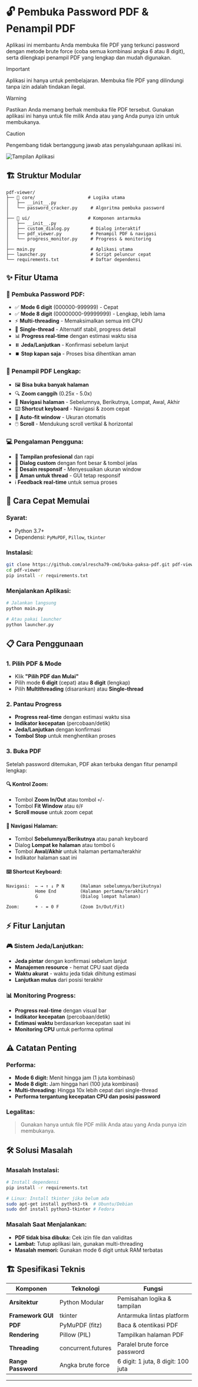 # 🔓 Pembuka Password PDF & Penampil PDF

Aplikasi ini membantu Anda membuka file PDF yang terkunci password dengan metode brute force (coba semua kombinasi angka 6 atau 8 digit), serta dilengkapi penampil PDF yang lengkap dan mudah digunakan.

> [!IMPORTANT]  
> Aplikasi ini hanya untuk pembelajaran. Membuka file PDF yang dilindungi tanpa izin adalah tindakan ilegal.

> [!WARNING]  
> Pastikan Anda memang berhak membuka file PDF tersebut. Gunakan aplikasi ini hanya untuk file milik Anda atau yang Anda punya izin untuk membukanya.

> [!CAUTION]  
> Pengembang tidak bertanggung jawab atas penyalahgunaan aplikasi ini.

![Tampilan Aplikasi](image.png)

## 🏗️ Struktur Modular

```
pdf-viewer/
├── 📂 core/                    # Logika utama
│   ├── __init__.py
│   └── password_cracker.py     # Algoritma pembuka password
│
├── 📂 ui/                      # Komponen antarmuka
│   ├── __init__.py
│   ├── custom_dialog.py        # Dialog interaktif
│   ├── pdf_viewer.py           # Penampil PDF & navigasi
│   └── progress_monitor.py     # Progress & monitoring
│
├── main.py                     # Aplikasi utama
├── launcher.py                 # Script peluncur cepat
└── requirements.txt            # Daftar dependensi
```

## ✨ Fitur Utama

### 🔐 **Pembuka Password PDF:**

- ✅ **Mode 6 digit** (000000-999999) - Cepat
- ✅ **Mode 8 digit** (00000000-99999999) - Lengkap, lebih lama
- ⚡ **Multi-threading** - Memaksimalkan semua inti CPU
- 🧵 **Single-thread** - Alternatif stabil, progress detail
- 📊 **Progress real-time** dengan estimasi waktu sisa
- ⏸️ **Jeda/Lanjutkan** - Konfirmasi sebelum lanjut
- ⏹️ **Stop kapan saja** - Proses bisa dihentikan aman

### 📖 **Penampil PDF Lengkap:**

- 🖼️ **Bisa buka banyak halaman**
- 🔍 **Zoom canggih** (0.25x - 5.0x)
- 🧭 **Navigasi halaman** - Sebelumnya, Berikutnya, Lompat, Awal, Akhir
- ⌨️ **Shortcut keyboard** - Navigasi & zoom cepat
- 📏 **Auto-fit window** - Ukuran otomatis
- 🖱️ **Scroll** - Mendukung scroll vertikal & horizontal

### 💻 **Pengalaman Pengguna:**

- 🎨 **Tampilan profesional** dan rapi
- 💬 **Dialog custom** dengan font besar & tombol jelas
- 📱 **Desain responsif** - Menyesuaikan ukuran window
- 🔄 **Aman untuk thread** - GUI tetap responsif
- ℹ️ **Feedback real-time** untuk semua proses

## 🚀 Cara Cepat Memulai

### **Syarat:**

- Python 3.7+
- Dependensi: `PyMuPDF`, `Pillow`, `tkinter`

### **Instalasi:**

```bash
git clone https://github.com/alrescha79-cmd/buka-paksa-pdf.git pdf-viewer
cd pdf-viewer
pip install -r requirements.txt
```

### **Menjalankan Aplikasi:**

```bash
# Jalankan langsung
python main.py

# Atau pakai launcher
python launcher.py
```

## 📋 Cara Penggunaan

### **1. Pilih PDF & Mode**

- Klik **"Pilih PDF dan Mulai"**
- Pilih mode **6 digit** (cepat) atau **8 digit** (lengkap)
- Pilih **Multithreading** (disarankan) atau **Single-thread**

### **2. Pantau Progress**

- **Progress real-time** dengan estimasi waktu sisa
- **Indikator kecepatan** (percobaan/detik)
- **Jeda/Lanjutkan** dengan konfirmasi
- **Tombol Stop** untuk menghentikan proses

### **3. Buka PDF**

Setelah password ditemukan, PDF akan terbuka dengan fitur penampil lengkap:

#### **🔍 Kontrol Zoom:**

- Tombol **Zoom In/Out** atau tombol `+`/`-`
- Tombol **Fit Window** atau `0`/`F`
- **Scroll mouse** untuk zoom cepat

#### **🧭 Navigasi Halaman:**

- Tombol **Sebelumnya/Berikutnya** atau panah keyboard
- Dialog **Lompat ke halaman** atau tombol `G`
- Tombol **Awal/Akhir** untuk halaman pertama/terakhir
- Indikator halaman saat ini

#### **⌨️ Shortcut Keyboard:**

```
Navigasi:  ← → ↑ ↓ P N      (Halaman sebelumnya/berikutnya)
           Home End         (Halaman pertama/terakhir)
           G                (Dialog lompat halaman)

Zoom:      + - = 0 F        (Zoom In/Out/Fit)
```

## ⚡ Fitur Lanjutan

### **🎮 Sistem Jeda/Lanjutkan:**

- **Jeda pintar** dengan konfirmasi sebelum lanjut
- **Manajemen resource** - hemat CPU saat dijeda
- **Waktu akurat** - waktu jeda tidak dihitung estimasi
- **Lanjutkan mulus** dari posisi terakhir

### **📊 Monitoring Progress:**

- **Progress real-time** dengan visual bar
- **Indikator kecepatan** (percobaan/detik)
- **Estimasi waktu** berdasarkan kecepatan saat ini
- **Monitoring CPU** untuk performa optimal

## ⚠️ Catatan Penting

### **Performa:**

- **Mode 6 digit:** Menit hingga jam (1 juta kombinasi)
- **Mode 8 digit:** Jam hingga hari (100 juta kombinasi)
- **Multi-threading:** Hingga 10x lebih cepat dari single-thread
- **Performa tergantung kecepatan CPU dan posisi password**

### **Legalitas:**

> Gunakan hanya untuk file PDF milik Anda atau yang Anda punya izin membukanya.

## 🛠️ Solusi Masalah

### **Masalah Instalasi:**

```bash
# Install dependensi
pip install -r requirements.txt

# Linux: Install tkinter jika belum ada
sudo apt-get install python3-tk  # Ubuntu/Debian
sudo dnf install python3-tkinter # Fedora
```

### **Masalah Saat Menjalankan:**

- **PDF tidak bisa dibuka:** Cek izin file dan validitas
- **Lambat:** Tutup aplikasi lain, gunakan multi-threading
- **Masalah memori:** Gunakan mode 6 digit untuk RAM terbatas

## 🏗️ Spesifikasi Teknis

| Komponen         | Teknologi         | Fungsi                       |
|------------------|------------------|------------------------------|
| **Arsitektur**   | Python Modular   | Pemisahan logika & tampilan  |
| **Framework GUI**| tkinter          | Antarmuka lintas platform    |
| **PDF**          | PyMuPDF (fitz)   | Baca & otentikasi PDF        |
| **Rendering**    | Pillow (PIL)     | Tampilkan halaman PDF        |
| **Threading**    | concurrent.futures| Paralel brute force password |
| **Range Password**| Angka brute force| 6 digit: 1 juta, 8 digit: 100 juta |

---
